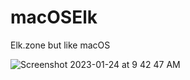 # macOSElk
Elk.zone but like macOS

![Screenshot 2023-01-24 at 9 42 47 AM](https://user-images.githubusercontent.com/76500838/214339418-11f87507-86fb-4bc6-a876-210782532540.png)
